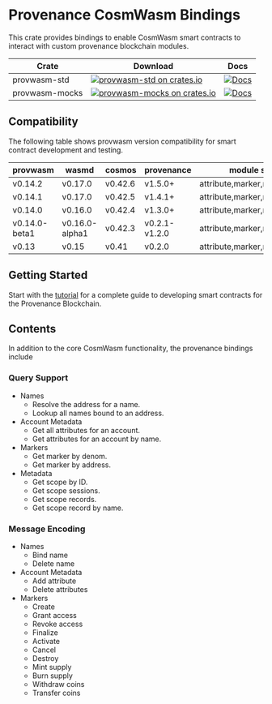 # Provenance CosmWasm Bindings

This crate provides bindings to enable CosmWasm smart contracts to interact with custom provenance
blockchain modules.

| Crate          | Download | Docs |
| -------------- | -------- | ---- |
| provwasm-std   | [![provwasm-std on crates.io](https://img.shields.io/crates/v/provwasm-std.svg)](https://crates.io/crates/provwasm-std) |  [![Docs](https://docs.rs/provwasm-std/badge.svg)](https://docs.rs/provwasm-std) |
| provwasm-mocks | [![provwasm-mocks on crates.io](https://img.shields.io/crates/v/provwasm-mocks.svg)](https://crates.io/crates/provwasm-mocks) | [![Docs](https://docs.rs/provwasm-mocks/badge.svg)](https://docs.rs/provwasm-mocks) |

## Compatibility

The following table shows provwasm version compatibility for smart contract development and testing.

| provwasm      | wasmd          | cosmos  | provenance    | module support                 |
| ------------- | -------------- | ------- | ------------- | ------------------------------ |
| v0.14.2       | v0.17.0        | v0.42.6 | v1.5.0+       | attribute,marker,metadata,name |
| v0.14.1       | v0.17.0        | v0.42.5 | v1.4.1+       | attribute,marker,name          |
| v0.14.0       | v0.16.0        | v0.42.4 | v1.3.0+       | attribute,marker,name          |
| v0.14.0-beta1 | v0.16.0-alpha1 | v0.42.3 | v0.2.1-v1.2.0 | attribute,marker,name          |
| v0.13         | v0.15          | v0.41   | v0.2.0        | attribute,marker,name          |

## Getting Started

Start with the [tutorial](docs/tutorial/01-overview.md) for a complete guide to developing smart
contracts for the Provenance Blockchain.

## Contents

In addition to the core CosmWasm functionality, the provenance bindings include

### Query Support

- Names
  - Resolve the address for a name.
  - Lookup all names bound to an address.
- Account Metadata
  - Get all attributes for an account.
  - Get attributes for an account by name.
- Markers
  - Get marker by denom.
  - Get marker by address.
- Metadata
  - Get scope by ID.
  - Get scope sessions.
  - Get scope records.
  - Get scope record by name.

### Message Encoding

- Names
  - Bind name
  - Delete name
- Account Metadata
  - Add attribute
  - Delete attributes
- Markers
  - Create
  - Grant access
  - Revoke access
  - Finalize
  - Activate
  - Cancel
  - Destroy
  - Mint supply
  - Burn supply
  - Withdraw coins
  - Transfer coins
